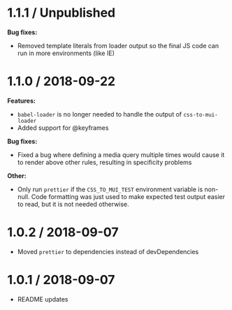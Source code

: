 1.1.1 / Unpublished
===================

**Bug fixes:**

* Removed template literals from loader output so the final JS code can run in
  more environments (like IE)

1.1.0 / 2018-09-22
==================

**Features:**

* `babel-loader` is no longer needed to handle the output of `css-to-mui-loader`
* Added support for @keyframes

**Bug fixes:**

* Fixed a bug where defining a media query multiple times would cause it to render
  above other rules, resulting in specificity problems

**Other:**

* Only run `prettier` if the `CSS_TO_MUI_TEST` environment variable is non-null.
  Code formatting was just used to make expected test output easier to read, but
  it is not needed otherwise.

1.0.2 / 2018-09-07
==================

* Moved `prettier` to dependencies instead of devDependencies

1.0.1 / 2018-09-07
==================

* README updates
